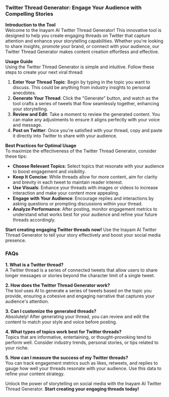 ### Twitter Thread Generator: Engage Your Audience with Compelling Stories

**Introduction to the Tool**  
Welcome to the Inayam AI Twitter Thread Generator! This innovative tool is designed to help you create engaging threads on Twitter that capture attention and enhance your storytelling capabilities. Whether you're looking to share insights, promote your brand, or connect with your audience, our Twitter Thread Generator makes content creation effortless and effective. 

**Usage Guide**  
Using the Twitter Thread Generator is simple and intuitive. Follow these steps to create your next viral thread:

1. **Enter Your Thread Topic**: Begin by typing in the topic you want to discuss. This could be anything from industry insights to personal anecdotes.
2. **Generate Your Thread**: Click the "Generate" button, and watch as the tool crafts a series of tweets that flow seamlessly together, enhancing your storytelling.
3. **Review and Edit**: Take a moment to review the generated content. You can make any adjustments to ensure it aligns perfectly with your voice and message.
4. **Post on Twitter**: Once you're satisfied with your thread, copy and paste it directly into Twitter to share with your audience.

**Best Practices for Optimal Usage**  
To maximize the effectiveness of the Twitter Thread Generator, consider these tips:

- **Choose Relevant Topics**: Select topics that resonate with your audience to boost engagement and visibility.
- **Keep It Concise**: While threads allow for more content, aim for clarity and brevity in each tweet to maintain reader interest.
- **Use Visuals**: Enhance your threads with images or videos to increase interaction and make your content more appealing.
- **Engage with Your Audience**: Encourage replies and interactions by asking questions or prompting discussions within your thread.
- **Analyze Performance**: After posting, monitor engagement metrics to understand what works best for your audience and refine your future threads accordingly.

**Start creating engaging Twitter threads now!** Use the Inayam AI Twitter Thread Generator to tell your story effectively and boost your social media presence.

### FAQs

**1. What is a Twitter thread?**  
A Twitter thread is a series of connected tweets that allow users to share longer messages or stories beyond the character limit of a single tweet.

**2. How does the Twitter Thread Generator work?**  
The tool uses AI to generate a series of tweets based on the topic you provide, ensuring a cohesive and engaging narrative that captures your audience's attention.

**3. Can I customize the generated threads?**  
Absolutely! After generating your thread, you can review and edit the content to match your style and voice before posting.

**4. What types of topics work best for Twitter threads?**  
Topics that are informative, entertaining, or thought-provoking tend to perform well. Consider industry trends, personal stories, or tips related to your niche.

**5. How can I measure the success of my Twitter threads?**  
You can track engagement metrics such as likes, retweets, and replies to gauge how well your threads resonate with your audience. Use this data to refine your content strategy.

Unlock the power of storytelling on social media with the Inayam AI Twitter Thread Generator. **Start creating your engaging threads today!**